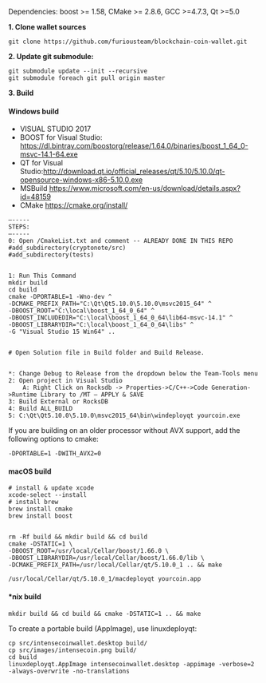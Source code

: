 Dependencies: boost >= 1.58, CMake >= 2.8.6, GCC >=4.7.3, Qt >=5.0

**1. Clone wallet sources**

```
git clone https://github.com/furiousteam/blockchain-coin-wallet.git
```

**2. Update git submodule:**

```
git submodule update --init --recursive
git submodule foreach git pull origin master
```

**3. Build**

#### Windows build
* VISUAL STUDIO 2017
* BOOST for Visual Studio: https://dl.bintray.com/boostorg/release/1.64.0/binaries/boost_1_64_0-msvc-14.1-64.exe
* QT for Visual Studio:http://download.qt.io/official_releases/qt/5.10/5.10.0/qt-opensource-windows-x86-5.10.0.exe
* MSBuild https://www.microsoft.com/en-us/download/details.aspx?id=48159
* CMake https://cmake.org/install/

```
—-----
STEPS:
—-----
0: Open /CmakeList.txt and comment -- ALREADY DONE IN THIS REPO
#add_subdirectory(cryptonote/src)
#add_subdirectory(tests)


1: Run This Command 
mkdir build
cd build
cmake -DPORTABLE=1 -Wno-dev ^
-DCMAKE_PREFIX_PATH="C:\Qt\Qt5.10.0\5.10.0\msvc2015_64" ^
-DBOOST_ROOT="C:\local\boost_1_64_0_64" ^
-DBOOST_INCLUDEDIR="C:\local\boost_1_64_0_64\lib64-msvc-14.1" ^
-DBOOST_LIBRARYDIR="C:\local\boost_1_64_0_64\libs" ^
-G "Visual Studio 15 Win64" ..


# Open Solution file in Build folder and Build Release.


*: Change Debug to Release from the dropdown below the Team-Tools menu
2: Open project in Visual Studio
    A: Right Click on Rocksdb -> Properties->C/C++->Code Generation->Runtime Library to /MT — APPLY & SAVE
3: Build External or RocksDB
4: Build ALL_BUILD
5: C:\Qt\Qt5.10.0\5.10.0\msvc2015_64\bin\windeployqt yourcoin.exe 
```

If you are building on an older processor without AVX support, add the following options to cmake:

```
-DPORTABLE=1 -DWITH_AVX2=0
```

#### macOS build
```
# install & update xcode
xcode-select --install
# install brew
brew install cmake
brew install boost


rm -Rf build && mkdir build && cd build
cmake -DSTATIC=1 \
-DBOOST_ROOT=/usr/local/Cellar/boost/1.66.0 \
-DBOOST_LIBRARYDIR=/usr/local/Cellar/boost/1.66.0/lib \
-DCMAKE_PREFIX_PATH=/usr/local/Cellar/qt/5.10.0_1 .. && make
```

```
/usr/local/Cellar/qt/5.10.0_1/macdeployqt yourcoin.app
```

#### *nix build
```
mkdir build && cd build && cmake -DSTATIC=1 .. && make
```

To create a portable build (AppImage), use linuxdeployqt:
```
cp src/intensecoinwallet.desktop build/
cp src/images/intensecoin.png build/
cd build
linuxdeployqt.AppImage intensecoinwallet.desktop -appimage -verbose=2 -always-overwrite -no-translations
```
